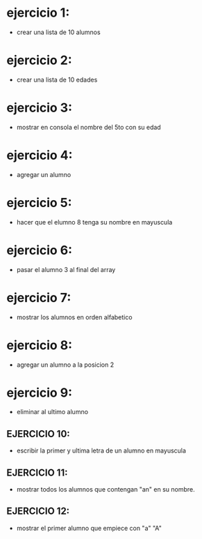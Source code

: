 # ejercicio 1: 
* crear una lista de 10 alumnos
# ejercicio 2:
* crear una lista de 10 edades
# ejercicio 3:
* mostrar en consola el nombre del 5to con su edad
# ejercicio 4:
* agregar un alumno
# ejercicio 5:
* hacer que el elumno 8 tenga su nombre en mayuscula
# ejercicio 6:
* pasar el alumno 3 al final del array
# ejercicio 7:
* mostrar los alumnos en orden alfabetico
# ejercicio 8:
* agregar un alumno a la posicion 2
# ejercicio 9:
* eliminar al ultimo alumno
## EJERCICIO 10:
* escribir la primer y ultima letra de un alumno en mayuscula
## EJERCICIO 11:
* mostrar todos los alumnos que contengan "an" en su nombre.
## EJERCICIO 12:
* mostrar el primer alumno que empiece con "a" "A"